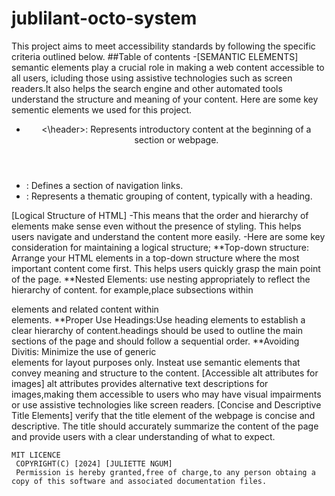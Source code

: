 # jublilant-octo-system
This project aims to meet accessibility standards by following the specific criteria outlined below.
##Table of contents
-[SEMANTIC ELEMENTS]
semantic elements play a crucial role in making a web content accessible to all users, icluding those using assistive technologies such as screen readers.It also helps the search engine and other automated tools understand the structure and meaning of your content.
Here are some key sementic elements we used for this project.
- <header><\header>: Represents introductory content at the beginning of a section or webpage.
- <nav></nav>: Defines a section of navigation links.
- <section></section>: Represents a thematic grouping of content, typically with a heading.
[Logical Structure of HTML]
-This means that the order and hierarchy of elements make sense even without the presence of styling. This helps users navigate and understand the content more easily.
 -Here are some key consideration for maintaining a logical structure;
  **Top-down structure: Arrange your HTML elements in a top-down structure where the most important content come first. This helps users quickly grasp the main point of the page.
  **Nested Elements: use nesting appropriately to reflect the hierarchy of content. for example,place subsections within <section> elements and related content within <article> elements.
  **Proper Use Headings:Use heading elements to establish a clear hierarchy of content.headings should be used to outline the main sections of the page and should follow a sequential order.
   **Avoiding Divitis: Minimize the use of generic <div> elements for layout purposes only. Insteat use semantic elements that convey meaning and structure to the content.
   [Accessible alt attributes for images] alt attributes provides alternative text descriptions for images,making them accessible to users who may have visual impairments or use assistive technologies like screen readers.
   [Concise and Descriptive Title Elements]
    verify that the title element of the webpage is concise and descriptive. The title should accurately summarize the content of the page and provide users with a clear understanding of what to expect.

    MIT LICENCE
     COPYRIGHT(C) [2024] [JULIETTE NGUM]
     Permission is hereby granted,free of charge,to any person obtaing a copy of this software and associated documentation files.

